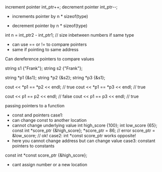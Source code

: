 increment pointer int_ptr++;
decrement pointer int_ptr--;

+ increments pointer by n * sizeof(type)
-   decrement pointer by  n * sizeof(type)

int n = int_ptr2 -  int_ptr1; // size inbetween numbers if same type

- can use == or != to compare pointers 
- same if pointing to same address

Can dereference pointers to compare values 

string s1 {"Frank"};
string s2 {"Frank"};

string *p1 {&s1};
string *p2 {&s2};
string *p3 {&s1};

cout << *p1 == *p2 << endl; // true
cout << *p1 == *p3 << endl; // true

cout << p1 == p2 << endl; // false
cout << p1 == p3 << endl; // true

passing pointers to a function 
- const and pointers 
case1:
- can change const to another location 
- cannot change underlying value 
int  high_score {100};
int low_score {65};
const int *score_ptr {&high_score};
*score_ptr = 86; // error
score_ptr = &low_score; // ok!
case2:
int *const score_ptr works opposite!
- here you cannot change address but can change value
case3: 
constant pointers to constants 

const int *const score_ptr {&high_score};
- cant assign number or a new location


